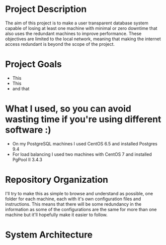 # Project Description
The aim of this project is to make a user transparent database system capable of losing at least one machine with minimal or zero downtime that also uses the redundant machines to improve performance. These objectives are limited to the local network, meaning that making the internet access redundant is beyond the scope of the project.

# Project Goals
- This
- This
- and that

# What I used, so you can avoid wasting time if you're using different software :)
- On my PostgreSQL machines I used CentOS 6.5 and installed Postgres 9.4
- For load balancing I used two machines with CentOS 7 and installed PgPool II 3.4.3


# Repository Organization
I'll try to make this as simple to browse and understand as possible, one folder for each machine, each with it's own configuration files and instructions.
This means that there will be some redundancy in the information as some of the configurations are the same for more than one machine but it'll hopefully make it easier to follow.

# System Architecture

